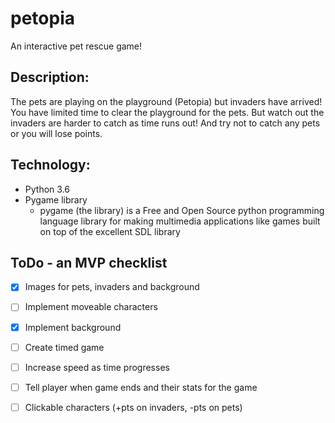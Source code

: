 # petopia
An interactive pet rescue game!

## Description:
The pets are playing on the playground (Petopia) but invaders have arrived! You have limited time to clear the playground for the pets. But watch out the invaders are harder to catch as time runs out! And try not to catch any pets or you will lose points.

## Technology:
* Python 3.6
* Pygame library 
  - pygame (the library) is a Free and Open Source python programming language library for making multimedia applications like games built     on top of the excellent SDL library
  
## ToDo - an MVP checklist
* [x] Images for pets, invaders and background
* [ ] Implement moveable characters
* [x] Implement background
* [ ] Create timed game
* [ ] Increase speed as time progresses
* [ ] Tell player when game ends and their stats for the game
* [ ] Clickable characters (+pts on invaders, -pts on pets)


